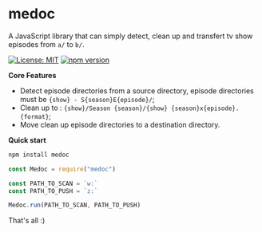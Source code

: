 # medoc

A JavaScript library that can simply detect, clean up and transfert tv show episodes from `a/` to `b/`.

[![License: MIT](https://img.shields.io/badge/license-MIT-blue.svg)](https://github.com/Wifsimster/medoc/blob/master/LICENSE)
[![npm version](https://badge.fury.io/js/medoc.svg)](https://www.npmjs.com/package/medoc)

**Core Features**

- Detect episode directories from a source directory, episode directories must be `{show} - S{season}E{episode}/`;
- Clean up to : `{show}/Season {season}/{show} {season}x{episode}.{format}`;
- Move clean up episode directories to a destination directory.

**Quick start**

```javascript
npm install medoc
```

```javascript
const Medoc = require("medoc")

const PATH_TO_SCAN = `w:`
const PATH_TO_PUSH = `z:`

Medoc.run(PATH_TO_SCAN, PATH_TO_PUSH)
```

That's all :)
